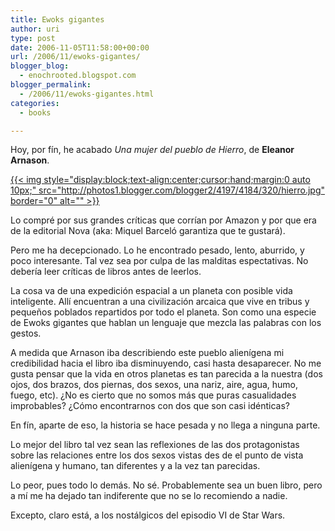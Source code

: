 ```yaml
---
title: Ewoks gigantes
author: uri
type: post
date: 2006-11-05T11:58:00+00:00
url: /2006/11/ewoks-gigantes/
blogger_blog:
  - enochrooted.blogspot.com
blogger_permalink:
  - /2006/11/ewoks-gigantes.html
categories:
  - books

---
```

Hoy, por fín, he acabado <span style="font-style:italic;">Una mujer del pueblo de Hierro</span>, de <span style="font-weight:bold;">Eleanor Arnason</span>.

[{{< img style="display:block;text-align:center;cursor:hand;margin:0 auto 10px;" src="http://photos1.blogger.com/blogger2/4197/4184/320/hierro.jpg" border="0" alt="" >}}][1]

Lo compré por sus grandes críticas que corrían por Amazon y por que era de la editorial Nova (aka: Miquel Barceló garantiza que te gustará).

Pero me ha decepcionado. Lo he encontrado pesado, lento, aburrido, y poco interesante. Tal vez sea por culpa de las malditas espectativas. No debería leer críticas de libros antes de leerlos.

La cosa va de una expedición espacial a un planeta con posible vida inteligente. Allí encuentran a una civilización arcaica que vive en tribus y pequeños poblados repartidos por todo el planeta. Son como una especie de Ewoks gigantes que hablan un lenguaje que mezcla las palabras con los gestos.

A medida que Arnason iba describiendo este pueblo alienígena mi credibilidad hacia el libro iba disminuyendo, casi hasta desaparecer. No me gusta pensar que la vida en otros planetas es tan parecida a la nuestra (dos ojos, dos brazos, dos piernas, dos sexos, una nariz, aire, agua, humo, fuego, etc). ¿No es cierto que no somos más que puras casualidades improbables? ¿Cómo encontrarnos con dos que son casi idénticas?

En fín, aparte de eso, la historia se hace pesada y no llega a ninguna parte.

Lo mejor del libro tal vez sean las reflexiones de las dos protagonistas sobre las relaciones entre los dos sexos vistas des de el punto de vista alienígena y humano, tan diferentes y a la vez tan parecidas.

Lo peor, pues todo lo demás. No sé. Probablemente sea un buen libro, pero a mí me ha dejado tan indiferente que no se lo recomiendo a nadie. 

Excepto, claro está, a los nostálgicos del episodio VI de Star Wars.

 [1]: http://photos1.blogger.com/blogger2/4197/4184/1600/hierro.jpg